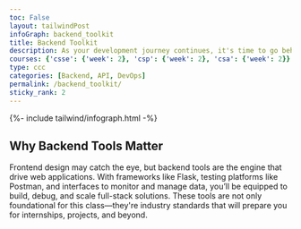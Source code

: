 ```yaml
---
toc: False 
layout: tailwindPost
infoGraph: backend_toolkit
title: Backend Toolkit
description: As your development journey continues, it's time to go behind the scenes. This toolkit introduces the essential backend tools—Flask, Postman, and Backend UI—that will power your APIs, route handling, testing, and data interaction in real-world applications.
courses: {'csse': {'week': 2}, 'csp': {'week': 2}, 'csa': {'week': 2}}
type: ccc
categories: [Backend, API, DevOps]
permalink: /backend_toolkit/
sticky_rank: 2
---
```


<!-- Infographic - this depends on page.infoGraph frontmatter being set -->
{%- include tailwind/infograph.html -%}

## Why Backend Tools Matter

Frontend design may catch the eye, but backend tools are the engine that drive web applications. With frameworks like Flask, testing platforms like Postman, and interfaces to monitor and manage data, you’ll be equipped to build, debug, and scale full-stack solutions. These tools are not only foundational for this class—they're industry standards that will prepare you for internships, projects, and beyond.


